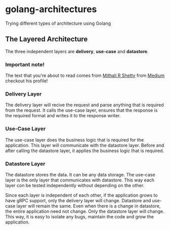 # golang-architectures
Trying different types of architecture using Golang

## The Layered Architecture
The three independent layers are **delivery**, **use-case** and **datastore**.

### Important note!
The text that you're about to read comes from [Mithali R Shetty](https://medium.com/@r.mithalishetty) from [Medium](https://medium.com) checkout his profile!

### Delivery Layer
The delivery layer will recive the request and parse anything that is required from the request. It calls the use-case layer,
ensures that the response is the required format and writes it to the response writer.

### Use-Case Layer
The use-case layer does the business logic that is required for the application. This layer will communicate with the datastore
layer. Before and after calling the datastore layer, it applies the business logic that is required.

### Datastore Layer
The datastore stores the data. It can be any data storage. The use-case layer is the only layer that communicates with datastore.
This way each layer con be tested independently without depending on the other.

Since each layer is independent of each other, if the application grows to have gRPC support, only the delivery layer will change.
Datastore and use-case layer will remain the same. Even when there is a change in datastore, the entire application need not change.
Only the datastore layer will change. This way, it is easy to isolate any bugs, maintain the code and grow the application.